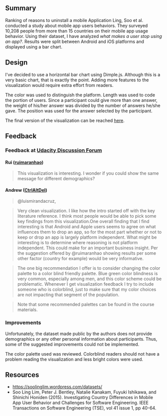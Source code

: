 ## Summary
Ranking of reasons to uninstall a mobile Application
Ling, Soo et al. conducted a study about mobile app users behaviors. They surveyed 10,208 people from more than 15 countries on their mobile app usage behavior.
Using their dataset, I have analyzed _what makes a user stop using an app?_.
Results were split between Android and iOS platforms and displayed using a bar chart.

## Design

I've decided to use a horizontal bar chart using Dimple.js. Although this is a very basic chart, that is exactly the point. Adding more features to the visualization would require extra effort from readers.

The color was used to distinguish the platform.
Length was used to code the portion of users. Since a participant could give more than one answer, the weight of his/her answer was divided by the number of answers he/she gave.
The position was used for the answer selected by the participant.

The final version of the visualization can be reached [here](https://rawgit.com/luiscruz/udacity_data_analyst/master/P06/index.html).

## Feedback

### Feedback at [Udacity Discussion Forum](https://discussions.udacity.com/t/p06-feedback-request-on-what-makes-you-stop-using-an-app/190034)

#### Rui ([ruimaranhao](https://discussions.udacity.com/users/ruimaranhao/activity))

> This visualization is interesting. I wonder if you could show the same message for different demographics?

#### Andrew ([CtrlAltDel](https://discussions.udacity.com/users/CtrlAltDel/activity))

> @luismirandacruz,

> Very clean visualization. I like how the intro started off with the key literature reference. I think most people would be able to pick some key findings from this visualization.One overall finding that I find interesting is that Android and Apple users seems to agree on what influences them to drop an app, so for the most part whether or not to keep or drop an app is largely platform independent. What might be interesting is to determine where reasoning is not platform independent. This could make for an important business insight.
> Per the suggestion offered by @ruimaranhao showing results per some other factor (country for example) would be very informative.

> The one big recommendation I offer is to consider changing the color palette to a color blind friendly palette. Blue green color blindness is very common, especially among men, and this color scheme could be problematic. Whenever I get visualization feedback I try to include someone who is colorblind, just to make sure that my color choices are not impacting that segment of the population.

> Note that some recommended palettes can be found in the course materials.

### Improvements

Unfortunately, the dataset made public by the authors does not provide demographics or any other personal information about participants.
Thus, some of the suggested improvements could not be implemented.

The color palette used was reviewed. Colorblind readers should not have a problem reading the visualization and less bright colors were used.


## Resources

- https://soolinglim.wordpress.com/datasets/
- Soo Ling Lim, Peter J. Bentley, Natalie Kanakam, Fuyuki Ishikawa, and Shinichi Honiden (2015). Investigating Country Differences in Mobile App User Behavior and Challenges for Software Engineering. IEEE Transactions on Software Engineering (TSE), vol 41 issue 1, pp 40-64.